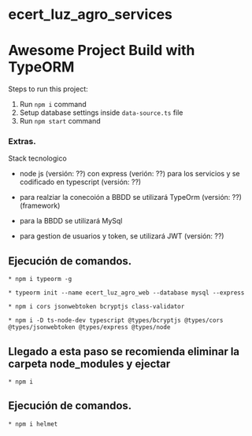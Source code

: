 # ecert_luz_agro_services
# Awesome Project Build with TypeORM

Steps to run this project:

1. Run `npm i` command
2. Setup database settings inside `data-source.ts` file
3. Run `npm start` command

### Extras.

Stack tecnologico
* node js (versión: ??) con express (verión: ??) para los servicios  y se codificado en typescript (versión: ??)
* para realziar la conecoión a BBDD se utilizará TypeOrm (versión: ??) (framework)
* para la BBDD se utilizará MySql

* para gestion de usuarios y token, se utilizará JWT (versión: ??)

## Ejecución de comandos.

    * npm i typeorm -g

    * typeorm init --name ecert_luz_agro_web --database mysql --express

    * npm i cors jsonwebtoken bcryptjs class-validator

    * npm i -D ts-node-dev typescript @types/bcryptjs @types/cors @types/jsonwebtoken @types/express @types/node


## Llegado a esta paso se recomienda eliminar la carpeta node_modules y ejectar
    * npm i

## Ejecución de comandos.

    * npm i helmet

